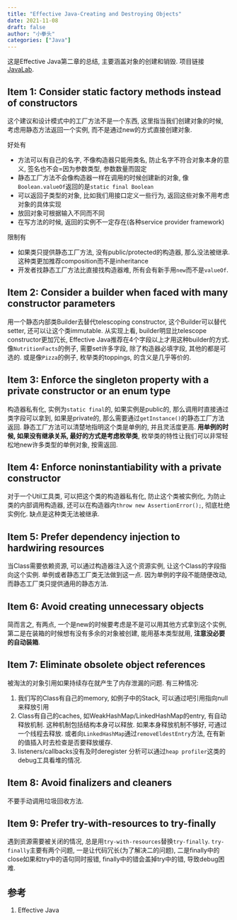 ```yaml
---
title: "Effective Java-Creating and Destroying Objects"
date: 2021-11-08
draft: false
author: "小拳头"
categories: ["Java"]
---
```


这是Effective Java第二章的总结, 主要涵盖对象的创建和销毁. 项目链接[JavaLab](https://github.com/huanruiz/JavaLab).

## Item 1: Consider static factory methods instead of constructors
这个建议和设计模式中的工厂方法不是一个东西, 这里指当我们创建对象的时候, 考虑用静态方法返回一个实例, 而不是通过new的方式直接创建对象. 

好处有
- 方法可以有自己的名字, 不像构造器只能用类名, 防止名字不符合对象本身的意义, 签名也不会=因为参数类型, 参数数量而固定
- 静态工厂方法不会像构造器一样在调用的时候创建新的对象, 像`Boolean.valueOf`返回的是`static final Boolean`
- 可以返回子类型的对象, 比如我们用接口定义一些行为, 返回这些对象不用考虑对象的具体实现
- 放回对象可根据输入不同而不同
- 在写方法的时候, 返回的实例不一定存在(各种service provider framework)

限制有
- 如果类只提供静态工厂方法, 没有public/protected的构造器, 那么没法被继承. 这种类更加推荐composition而不是inheritance
- 开发者找静态工厂方法比直接找构造器难, 所有会有新手用`new`而不是`valueOf`.

## Item 2: Consider a builder when faced with many constructor parameters
用一个静态内部类Builder去替代telescoping constructor, 这个Builder可以替代setter, 还可以让这个类immutable. 从实现上看, builder明显比telescope constructor更加冗长, Effective Java推荐在4个字段以上才用这种builder的方式. 像`NutritionFacts`的例子, 需要set许多字段, 除了构造器必填字段, 其他的都是可选的. 或是像`Pizza`的例子, 枚举类的toppings, 的含义是几乎等价的.

## Item 3: Enforce the singleton property with a private constructor or an enum type
构造器私有化, 实例为`static final`的, 如果实例是public的, 那么调用时直接通过类字段可以拿到, 如果是private的, 那么需要通过`getInstance()`的静态工厂方法返回. 静态工厂方法可以清楚地指明这个类是单例的, 并且灵活度更高. **用单例的时候, 如果没有继承关系, 最好的方式是考虑枚举类**, 枚举类的特性让我们可以非常轻松地new许多类型的单例对象, 按需返回.

## Item 4: Enforce noninstantiability with a private constructor
对于一个Util工具类, 可以把这个类的构造器私有化, 防止这个类被实例化, 为防止类的内部调用构造器, 还可以在构造器内`throw new AssertionError();`, 彻底杜绝实例化. 缺点是这种类无法被继承.

## Item 5: Prefer dependency injection to hardwiring resources
当Class需要依赖资源, 可以通过构造器注入这个资源实例, 让这个Class的字段指向这个实例. 单例或者静态工厂类无法做到这一点. 因为单例的字段不能随便改动, 而静态工厂类只提供通用的静态方法.

## Item 6: Avoid creating unnecessary objects
简而言之, 有两点, 一个是new的时候要考虑是不是可以用其他方式拿到这个实例, 第二是在装箱的时候想有没有多余的对象被创建, 能用基本类型就用, **注意没必要的自动装箱**. 

## Item 7: Eliminate obsolete object references
被淘汰的对象引用如果持续存在就产生了内存泄漏的问题. 有三种情况: 
1. 我们写的Class有自己的memory, 如例子中的Stack, 可以通过吧引用指向null来释放引用
2. Class有自己的caches, 如WeakHashMap/LinkedHashMap的entry, 有自动释放机制. 这种机制包括结构本身可以释放. 如果本身释放机制不够好, 可通过一个线程去释放. 或者向`LinkedHashMap`通过`removeEldestEntry`方法, 在有新的值插入时去检查是否要释放缓存.
3. listeners/callbacks没有及时deregister
分析可以通过`heap profiler`这类的debug工具看堆的情况.

## Item 8: Avoid finalizers and cleaners
不要手动调用垃圾回收方法.

## Item 9: Prefer try-with-resources to try-finally
遇到资源需要被关闭的情况, 总是用`try-with-resources`替换`try-finally`. `try-finally`主要有两个问题, 一是让代码冗长(为了解决二的问题), 二是finally中的close如果和try中的语句同时报错, finally中的错会盖掉try中的错, 导致debug困难. 

## 参考
1. Effective Java